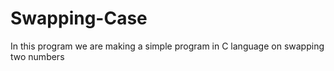 # Swapping-Case
In this program we are making a simple program in C language on swapping two numbers 
